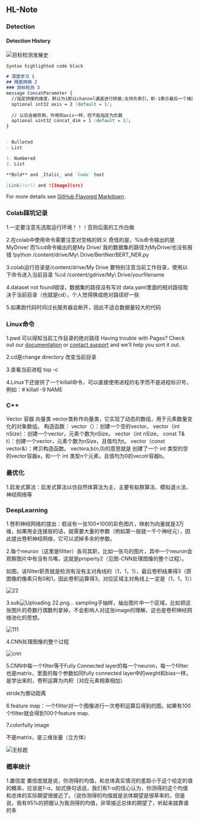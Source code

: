 ## HL-Note
### Detection
#### Detection History
![目标检测发展史](https://user-images.githubusercontent.com/49737867/113255745-c59fde00-92fa-11eb-977c-7d3864960c85.png)

```markdown
Syntax highlighted code block

# 深度学习 1
## 残差网络 2
### 目标检测 3
message ConcatParameter {
  //指定拼接的维度，默认为1即以channel通道进行拼接;支持负索引，即-1表示最后一个维度
  optional int32 axis = 2 [default = 1];
 
  // 以后会被弃用，作用同axis一样，但不能指定为负数
  optional uint32 concat_dim = 1 [default = 1];
}


- Bulleted
- List

1. Numbered
2. List

**Bold** and _Italic_ and `Code` text

[Link](url) and ![Image](src)
```

For more details see [GitHub Flavored Markdown](https://guides.github.com/features/mastering-markdown/).

### Colab踩坑记录
1.一定要注意先选取运行环境！！！否则后面的工作白做

2.在colab中使用命令需要注意对空格的转义
奇怪的是，%ls命令输出的是MyDrive/
而%cd命令输出的是My Drive/
我的数据集的路径为MyDrive/也没有报错
!python /content/drive/My\ Drive/BertNer/BERT_NER.py

3.colab运行目录是/content/drive/My Drive
要特别注意当前工作目录，使用以下命令进入当前目录
%cd /content/gdrive/My\ Drive/yourfilename

4.dataset not found错误，数据集的路径没有写对
data.yaml里面的相对路径取决于当前目录（也就是cd），个人觉得换成绝对路径好一些

5.如果跑代码时间过长服务器会断开，因此不适合数据量较大的代码
### Linux命令
1.pwd 可以得知当前工作目录的绝对路径
Having trouble with Pages? Check out our [documentation](https://docs.github.com/categories/github-pages-basics/) or [contact support](https://support.github.com/contact) and we’ll help you sort it out.

2.cd是change directory 改变当前目录

3.查看当前进程 top -c

4.Linux下还提供了一个killall命令，可以直接使用进程的名字而不是进程标识号，例如：# killall -9 NAME
### C++
Vector 容器 向量类
vector类称作向量类，它实现了动态的数组，用于元素数量变化的对象数组。
构造函数：
vector（）：创建一个空的vector。
vector（int nSize）：创建一个vector，元素个数为nSize。
vector（int nSize， const T& t）：创建一个vector，元素个数为nSize，且值均为t。
vector（const vector&）：拷贝构造函数。
vector<int>a,b(n,0)的意思就是 创建了一个 int 类型的空的vector容器a，和一个 int 类型n个元素，且值均为0的vecotr容器b。
  
### 最优化
1.启发式算法：启发式算法以仿自然体算法为主，主要有蚁群算法、模拟退火法、神经网络等
### DeepLearning
1.卷积神经网络的提出：假设有一张100*100的彩色图片，映射为向量就是3万维，如果用全连接层的话，就需要大量的参数（例如第一层就一千个神经元），因此提出卷积神经网络，它可以滤掉多余的参数。

2.每个neuron（这里是fillter）各司其职，比如一张鸟的图片，其中一个neuron会观察图片中有没有鸟嘴，这就是property2（见图-CNN处理图像的整个过程）。

如图，该fillter职责就是检测有没有主对角线的（1，1，1），最后卷积结果得3（原图像的像素只有0和1，因此卷积运算得3，对应区域主对角线上一定是（1，1，1））

![22](https://user-images.githubusercontent.com/49737867/113258918-1fa2a280-92ff-11eb-958a-341bd5a2ad24.png)



3.sub![Uploading 22.png…]()
sampling子抽样，抽出图片中一个区域，比如把这张图片的奇数行偶数列拿掉，不会影响人对这张image的理解，这也是卷积神经网络池化的思想。

![111](https://user-images.githubusercontent.com/49737867/113255916-00a21180-92fb-11eb-97dd-001229e3ae6c.png)


4.CNN处理图像的整个过程

![cnn](https://user-images.githubusercontent.com/49737867/113255348-4f9b7700-92fa-11eb-8f7c-648c6c732861.png)

5.CNN中每一个filter等于Fully Connected layer的每一个neuron，每一个fillter也是matrix，里面的每个参数如同fully connected layer中的weght和bias一样，是学出来的，卷积运算为内积（对应元素相乘相加）

stride为挪动距离

6.feature map：一个fillter对一个图像进行一次卷积运算后得到的图。如果有100个fillter就会得到100个feature map.

7.colorfully image

不是matrix，是三维张量（立方体）

![无标题](https://user-images.githubusercontent.com/49737867/113259935-444b4a00-9300-11eb-983a-3fc5a705130a.png)


### 概率统计 
1.置信度
置信度就是说，你测得的均值，和总体真实情况的差距小于这个给定的值的概率，应该是1-α，如式换句话说，我们有1-α的信心认为，你测得的这个均值和总体的实际期望很接近了。（说你测得的均值就是总体期望是很草率的，但是说，我有95%的把握认为我测得的均值，非常接近总体的期望了，听起来就靠谱的多
